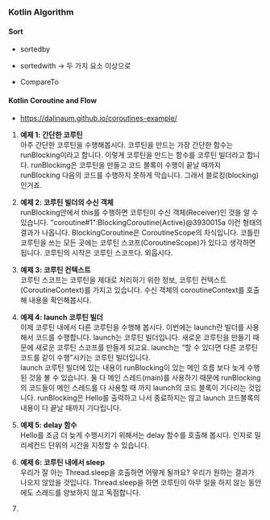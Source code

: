 ### Kotlin Algorithm

#### Sort

* sortedby
* sortedwith -> 두 가지 요소 이상으로

* CompareTo

#### Kotlin Coroutine and Flow

* https://dalinaum.github.io/coroutines-example/

1. **예제 1: 간단한 코루틴** <br>
   아주 간단한 코루틴을 수행해봅시다. 코루틴을 만드는 가장 간단한 함수는 runBlocking이라고 합니다. 이렇게 코루틴을 만드는 함수를 코루틴 빌더라고 합니다. runBlocking은 코루틴을 만들고 코드
   블록이 수행이 끝날 때까지 runBlocking 다음의 코드를 수행하지 못하게 막습니다. 그래서 블로킹(blocking)인거죠. <br>

2. **예제 2: 코루틴 빌더의 수신 객체** <br>
   runBlocking안에서 this를 수행하면 코루틴이 수신 객체(Receiver)인 것을 알 수 있습니다.
   "coroutine#1":BlockingCoroutine{Active}@3930015a 이런 형태의 결과가 나옵니다. BlockingCoroutine은 CoroutineScope의 자식입니다. 코틀린 코루틴을
   쓰는 모든 곳에는 코루틴 스코프(CoroutineScope)가 있다고 생각하면 됩니다. 코루틴의 시작은 코루틴 스코프다. 외웁시다. <br>

3. **예제 3: 코루틴 컨텍스트** <br>
   코루틴 스코프는 코루틴을 제대로 처리하기 위한 정보, 코루틴 컨텍스트(CoroutineContext)를 가지고 있습니다. 수신 객체의 coroutineContext를 호출해 내용을 확인해봅시다. <br>

4. **예제 4: launch 코루틴 빌더** <br>
   이제 코루틴 내에서 다른 코루틴을 수행해 봅시다. 이번에는 launch란 빌더를 사용해서 코드를 수행합니다. launch는 코루틴 빌더입니다. 새로운 코루틴을 만들기 때문에 새로운 코루틴 스코프를 만들게
   되고요. launch는 “할 수 있다면 다른 코루틴 코드를 같이 수행”시키는 코루틴 빌더입니다. <br>
launch 코루틴 빌더에 있는 내용이 runBlocking이 있는 메인 흐름 보다 늦게 수행된 것을 볼 수 있습니다. 둘 다 메인 스레드(main)를 사용하기 때문에 runBlocking의 코드들이 메인 스레드를
다 사용할 때 까지 launch의 코드 블록이 기다리는 것입니다. runBlocking은 Hello를 출력하고 나서 종료하지는 않고 launch 코드블록의 내용이 다 끝날 때까지 기다립니다. <br>

5. **예제 5: delay 함수** <br>
   Hello를 조금 더 늦게 수행시키기 위해서는 delay 함수를 호출해 봅시다. 인자로 밀리세컨드 단위의 시간을 지정할 수 있습니다.

6. **예제 6: 코루틴 내에서 sleep** <br>
   우리가 잘 아는 Thread.sleep을 호출하면 어떻게 될까요? 우리가 원하는 결과가 나오지 않았을 것입니다. Thread.sleep을 하면 코루틴이 아무 일을 하지 않는 동안에도 스레드를 양보하지 않고
   독점합니다.
7. 